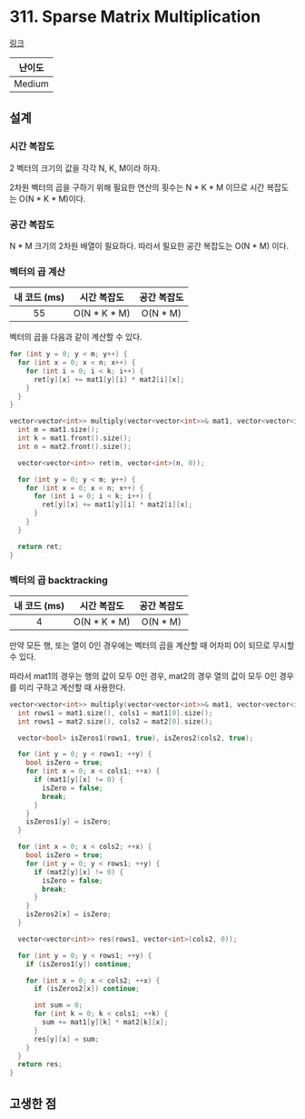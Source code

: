 # 311. Sparse Matrix Multiplication

[링크](https://leetcode.com/problems/sparse-matrix-multiplication/)

| 난이도 |
| :----: |
| Medium |

## 설계

### 시간 복잡도

2 벡터의 크기의 값을 각각 N, K, M이라 하자.

2차원 벡터의 곱을 구하기 위해 필요한 연산의 횟수는 N \* K \* M 이므로 시간 복잡도는 O(N \* K \* M)이다.

### 공간 복잡도

N \* M 크기의 2차원 배열이 필요하다. 따라서 필요한 공간 복잡도는 O(N \* M) 이다.

### 벡터의 곱 계산

| 내 코드 (ms) |  시간 복잡도   | 공간 복잡도 |
| :----------: | :------------: | :---------: |
|      55      | O(N \* K \* M) |  O(N \* M)  |

벡터의 곱을 다음과 같이 계산할 수 있다.

```cpp
for (int y = 0; y < m; y++) {
  for (int x = 0; x < n; x++) {
    for (int i = 0; i < k; i++) {
      ret[y][x] += mat1[y][i] * mat2[i][x];
    }
  }
}
```

```cpp
vector<vector<int>> multiply(vector<vector<int>>& mat1, vector<vector<int>>& mat2) {
  int m = mat1.size();
  int k = mat1.front().size();
  int n = mat2.front().size();

  vector<vector<int>> ret(m, vector<int>(n, 0));

  for (int y = 0; y < m; y++) {
    for (int x = 0; x < n; x++) {
      for (int i = 0; i < k; i++) {
        ret[y][x] += mat1[y][i] * mat2[i][x];
      }
    }
  }

  return ret;
}
```

### 벡터의 곱 backtracking

| 내 코드 (ms) |  시간 복잡도   | 공간 복잡도 |
| :----------: | :------------: | :---------: |
|      4       | O(N \* K \* M) |  O(N \* M)  |

만약 모든 행, 또는 열이 0인 경우에는 벡터의 곱을 계산할 때 어차피 0이 되므로 무시할 수 있다.

따라서 mat1의 경우는 행의 값이 모두 0인 경우, mat2의 경우 열의 값이 모두 0인 경우를 미리 구하고 계산할 때 사용한다.

```cpp
vector<vector<int>> multiply(vector<vector<int>>& mat1, vector<vector<int>>& mat2) {
  int rows1 = mat1.size(), cols1 = mat1[0].size();
  int rows1 = mat2.size(), cols2 = mat2[0].size();

  vector<bool> isZeros1(rows1, true), isZeros2(cols2, true);

  for (int y = 0; y < rows1; ++y) {
    bool isZero = true;
    for (int x = 0; x < cols1; ++x) {
      if (mat1[y][x] != 0) {
        isZero = false;
        break;
      }
    }
    isZeros1[y] = isZero;
  }

  for (int x = 0; x < cols2; ++x) {
    bool isZero = true;
    for (int y = 0; y < rows1; ++y) {
      if (mat2[y][x] != 0) {
        isZero = false;
        break;
      }
    }
    isZeros2[x] = isZero;
  }

  vector<vector<int>> res(rows1, vector<int>(cols2, 0));

  for (int y = 0; y < rows1; ++y) {
    if (isZeros1[y]) continue;

    for (int x = 0; x < cols2; ++x) {
      if (isZeros2[x]) continue;

      int sum = 0;
      for (int k = 0; k < cols1; ++k) {
        sum += mat1[y][k] * mat2[k][x];
      }
      res[y][x] = sum;
    }
  }
  return res;
}
```

## 고생한 점
